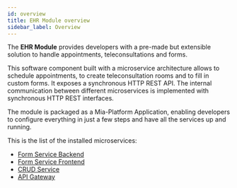 ```yaml
---
id: overview
title: EHR Module overview
sidebar_label: Overview
---
```


<!--
WARNING: this file was automatically generated by Mia-Platform Doc Aggregator.
DO NOT MODIFY IT BY HAND.
Instead, modify the source file and run the aggregator to regenerate this file.
-->

The **EHR Module** provides developers with a pre-made but extensible solution to handle appointments, teleconsultations and forms.

This software component built with a microservice architecture allows to schedule appointments, to create teleconsultation rooms and to fill in custom forms. It exposes a synchronous HTTP REST API. The internal communication between different microservices is implemented with synchronous HTTP REST interfaces.

The module is packaged as a Mia-Platform Application, enabling developers to configure everything in just a few steps and have all the services up and running.

This is the list of the installed microservices:

- [Form Service Backend][form-service-be]
- [Form Service Frontend][form-service-fe]
- [CRUD Service][mia-crud-service]
- [API Gateway][mia-api-gateway]


[form-service-be]: /runtime_suite/form-service-backend/overview
[form-service-fe]: /runtime_suite/form-service-frontend/overview
[mia-crud-service]: /runtime_suite/crud-service/overview_and_usage
[mia-api-gateway]: /runtime_suite/api-gateway/overview
